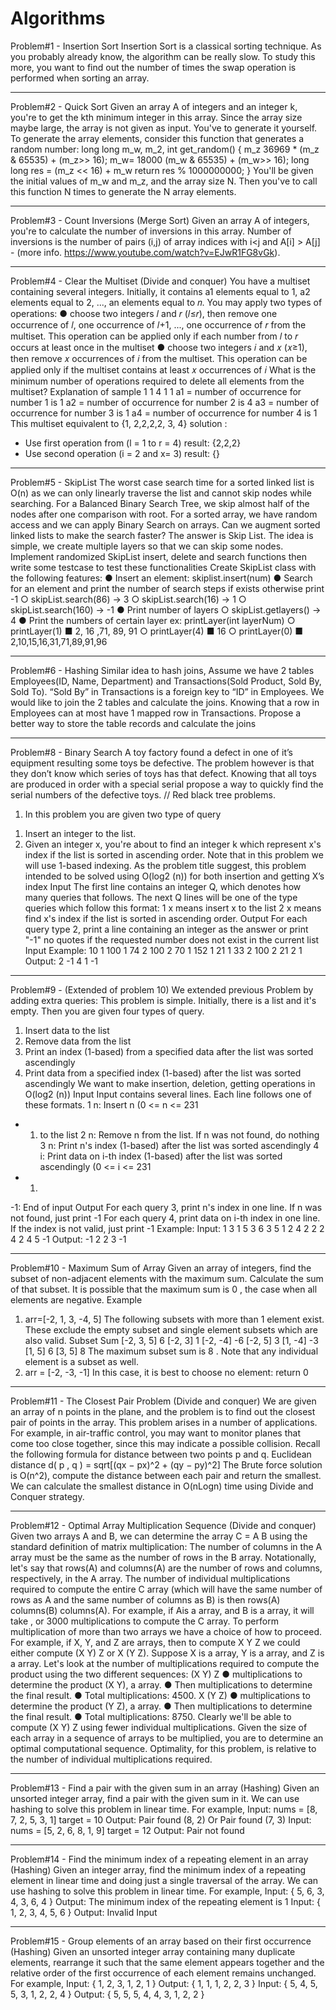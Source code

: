 # Algorithms
Problem#1 - Insertion Sort
Insertion Sort is a classical sorting technique.
As you probably already know, the algorithm can be really slow. To study this more, you want to find out
the number of times the swap operation is performed when sorting an array.
_______________________________________________________________________________________
Problem#2 - Quick Sort
Given an array A of integers and an integer k, you're to get the kth minimum integer in
this array.
Since the array size maybe large, the array is not given as input. You've to generate it
yourself. To generate the array elements, consider this function that generates a random
number:
long long m_w, m_2,
int get_random()
{
m_z 36969 * (m_z & 65535) + (m_z>> 16);
m_w= 18000 (m_w & 65535) + (m_w>> 16);
long long res = (m_z << 16) + m_w
return res % 1000000000;
}
You'll be given the initial values of m_w and m_z, and the array size N. Then you've to
call this function N times to generate the N array elements.
________________________________________________________________________________________
Problem#3 - Count Inversions (Merge Sort)
Given an array A of integers, you're to calculate the number of inversions in this array.
Number of inversions is the number of pairs (i,j) of array indices with i<j and A[i] > A[j] -
(more info. https://www.youtube.com/watch?v=EJwR1FG8vGk).
________________________________________________________________________________________
Problem#4 - Clear the Multiset (Divide and conquer)
You have a multiset containing several integers. Initially, it contains a1 elements equal to
1, a2 elements equal to 2, ..., an elements equal to 𝑛.
You may apply two types of operations:
● choose two integers 𝑙 and 𝑟 (𝑙≤𝑟), then remove one occurrence of 𝑙, one occurrence of 𝑙+1, ...,
one occurrence of 𝑟 from the multiset. This operation can be applied only if each number from 𝑙
to 𝑟 occurs at least once in the multiset
● choose two integers 𝑖 and 𝑥 (𝑥≥1), then remove 𝑥 occurrences of 𝑖 from the multiset. This
operation can be applied only if the multiset contains at least 𝑥 occurrences of 𝑖
What is the minimum number of operations required to delete all elements from the multiset?
Explanation of sample 1
1 4 1 1
a1 = number of occurrence for number 1 is 1
a2 = number of occurrence for number 2 is 4
a3 = number of occurrence for number 3 is 1
a4 = number of occurrence for number 4 is 1
This multiset equivalent to {1, 2,2,2,2, 3, 4}
solution :
- Use first operation from (l = 1 to r = 4) result: {2,2,2}
- Use second operation (i = 2 and x= 3) result: {}
__________________________________________________________________________________________
Problem#5 - SkipList
The worst case search time for a sorted linked list is O(n) as we can only linearly traverse the list and
cannot skip nodes while searching. For a Balanced Binary Search Tree, we skip almost half of the nodes
after one comparison with root. For a sorted array, we have random access and we can apply Binary
Search on arrays.
Can we augment sorted linked lists to make the search faster? The answer is Skip List. The idea is simple,
we create multiple layers so that we can skip some nodes.
Implement randomized SkipList insert, delete and search functions then write some testcase to test
these functionalities
Create SkipList class with the following features:
● Insert an element: skiplist.insert(num)
● Search for an element and print the number of search steps if exists otherwise print -1
○ skipList.search(86) -> 3
○ skipList.search(16) -> 1
○ skipList.search(160) -> -1
● Print number of layers
○ skipList.getlayers() -> 4
● Print the numbers of certain layer ex: printLayer(int layerNum)
○ printLayer(1)
■ 2, 16 ,71, 89, 91
○ printLayer(4)
■ 16
○ printLayer(0)
■ 2,10,15,16,31,71,89,91,96
____________________________________________________________________________________________
Problem#6 - Hashing
Similar idea to hash joins, Assume we have 2 tables Employees(ID, Name, Department) and
Transactions(Sold Product, Sold By, Sold To). “Sold By” in Transactions is a foreign key to “ID” in
Employees. We would like to join the 2 tables and calculate the joins. Knowing that a row in Employees
can at most have 1 mapped row in Transactions. Propose a better way to store the table records and
calculate the joins
____________________________________________________________________________________________
Problem#8 - Binary Search
A toy factory found a defect in one of it’s equipment resulting some toys be defective. The problem
however is that they don’t know which series of toys has that defect. Knowing that all toys are produced
in order with a special serial propose a way to quickly find the serial numbers of the defective toys.
// Red black tree problems.
1) In this problem you are given two type of query
1. Insert an integer to the list.
2. Given an integer x, you're about to find an integer k which represent x's index if the list is sorted in
ascending order. Note that in this problem we will use 1-based indexing.
As the problem title suggest, this problem intended to be solved using O(log2
(n)) for both insertion and
getting X’s index
Input
The first line contains an integer Q, which denotes how many queries that follows. The next Q lines will be
one of the type queries which follow this format:
1 x means insert x to the list
2 x means find x's index if the list is sorted in ascending order.
Output
For each query type 2, print a line containing an integer as the answer or print "-1" no quotes if the requested
number does not exist in the current list
Input Example:
10
1 100
1 74
2 100
2 70
1 152
1 21
1 33
2 100
2 21
2 1
Output:
2 -1 4 1 -1
_____________________________________________________________________________________________
Problem#9 - (Extended of problem 10)
We extended previous Problem by adding extra queries:
This problem is simple. Initially, there is a list and it's empty. Then you are given four types of query.
1. Insert data to the list
2. Remove data from the list
3. Print an index (1-based) from a specified data after the list was sorted ascendingly
4. Print data from a specified index (1-based) after the list was sorted ascendingly
We want to make insertion, deletion, getting operations in O(log2
(n))
Input
Input contains several lines. Each line follows one of these formats.
1 n: Insert n (0 <= n <= 231
- 1) to the list
2 n: Remove n from the list. If n was not found, do nothing
3 n: Print n's index (1-based) after the list was sorted ascendingly
4 i: Print data on i-th index (1-based) after the list was sorted ascendingly (0 <= i <= 231
- 1)
-1: End of input
Output
For each query 3, print n's index in one line. If n was not found, just print -1
For each query 4, print data on i-th index in one line. If the index is not valid, just print -1
Example:
Input:
1 3
1 5
3 6
3 5
1 2
4 2
2 2
4 2
4 5
-1
Output:
-1
2
2
3
-1
__________________________________________________________________________________________
Problem#10 - Maximum Sum of Array
Given an array of integers, find the subset of non-adjacent elements with the maximum sum. Calculate
the sum of that subset. It is possible that the maximum sum is 0 , the case when all elements are
negative.
Example
1) arr=[-2, 1, 3, -4, 5]
The following subsets with more than 1 element exist. These exclude the empty subset and
single element subsets which are also valid.
Subset Sum
[-2, 3, 5] 6
[-2, 3] 1
[-2, -4] -6
[-2, 5] 3
[1, -4] -3
[1, 5] 6
[3, 5] 8
The maximum subset sum is 8 . Note that any individual element is a subset as well.
2) arr = [-2, -3, -1]
In this case, it is best to choose no element: return 0
____________________________________________________________________________________________
Problem#11 - The Closest Pair Problem (Divide and conquer)
We are given an array of n points in the plane, and the problem is to find out the closest pair of points in
the array. This problem arises in a number of applications. For example, in air-traffic control, you may
want to monitor planes that come too close together, since this may indicate a possible collision. Recall
the following formula for distance between two points p and q.
Euclidean distance d( p , q ) = sqrt[(qx − px)^2 + (qy − py)^2]
The Brute force solution is O(n^2), compute the distance between each pair and return the smallest. We
can calculate the smallest distance in O(nLogn) time using Divide and Conquer strategy.
_____________________________________________________________________________________________
Problem#12 - Optimal Array Multiplication Sequence (Divide and
conquer)
Given two arrays A and B, we can determine the array C = A B using the standard definition of matrix
multiplication:
The number of columns in the A array must be the same as the number of rows in the B array.
Notationally, let's say that rows(A) and columns(A) are the number of rows and columns, respectively, in
the A array. The number of individual multiplications required to compute the entire C array (which will
have the same number of rows as A and the same number of columns as B) is then rows(A) columns(B)
columns(A). For example, if Ais a array, and B is a array, it will take , or 3000 multiplications to compute
the C array.
To perform multiplication of more than two arrays we have a choice of how to proceed. For example, if
X, Y, and Z are arrays, then to compute X Y Z we could either compute (X Y) Z or X (Y Z). Suppose X is a
array, Y is a array, and Z is a array. Let's look at the number of multiplications required to compute the
product using the two different sequences:
(X Y) Z
● multiplications to determine the product (X Y), a array.
● Then multiplications to determine the final result.
● Total multiplications: 4500.
X (Y Z)
● multiplications to determine the product (Y Z), a array.
● Then multiplications to determine the final result.
● Total multiplications: 8750.
Clearly we'll be able to compute (X Y) Z using fewer individual multiplications.
Given the size of each array in a sequence of arrays to be multiplied, you are to determine an optimal
computational sequence. Optimality, for this problem, is relative to the number of individual
multiplications required.
____________________________________________________________________________________________
Problem#13 - Find a pair with the given sum in an array (Hashing)
Given an unsorted integer array, find a pair with the given sum in it. We can use hashing to solve this
problem in linear time.
For example,
Input:
nums = [8, 7, 2, 5, 3, 1]
target = 10
Output:
Pair found (8, 2) Or Pair found (7, 3)
Input:
nums = [5, 2, 6, 8, 1, 9]
target = 12
Output: Pair not found
___________________________________________________________________________________________
Problem#14 - Find the minimum index of a repeating element in
an array (Hashing)
Given an integer array, find the minimum index of a repeating element in linear time and doing just a
single traversal of the array. We can use hashing to solve this problem in linear time.
For example,
Input: { 5, 6, 3, 4, 3, 6, 4 }
Output: The minimum index of the repeating element is 1
Input: { 1, 2, 3, 4, 5, 6 }
Output: Invalid Input
_______________________________________________________________________________________________
Problem#15 - Group elements of an array based on their first
occurrence (Hashing)
Given an unsorted integer array containing many duplicate elements, rearrange it such that the same
element appears together and the relative order of the first occurrence of each element remains
unchanged. For example,
Input: { 1, 2, 3, 1, 2, 1 }
Output: { 1, 1, 1, 2, 2, 3 }
Input: { 5, 4, 5, 5, 3, 1, 2, 2, 4 }
Output: { 5, 5, 5, 4, 4, 3, 1, 2, 2 }


